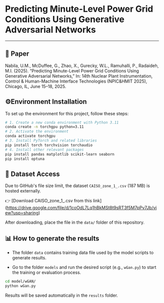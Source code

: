 # Predicting Minute-Level Power Grid Conditions Using  Generative Adversarial Networks

---

## 📄 Paper
Nabila, U.M., McDuffee, G., Zhao, X., Gurecky, W.L., Ramuhalli, P., Radaideh, M.I. (2025). “Predicting Minute-Level Power Grid Conditions Using Generative Adversarial Networks,” In: 14th Nuclear Plant Instrumentation, Control & Human-Machine Interface Technologies (NPIC&HMIT 2025), Chicago, IL, June 15–18, 2025.

## ⚙️Environment Installation

To set up the environment for this project, follow these steps:

```bash
# 1. Create a new conda environment with Python 3.11
conda create -n torchgpu python=3.11
# 2. Activate the environment
conda activate torchgpu
# 3. Install PyTorch and related libraries
pip install torch torchvision torchaudio
# 4. Install other relevant packages
pip install pandas matplotlib scikit-learn seaborn
pip install optuna
```

## 📂 Dataset Access

Due to GitHub's file size limit, the dataset `CAISO_zone_1_.csv` (187 MB) is hosted externally.

👉 [Download CAISO_zone_1_.csv from this link] (https://drive.google.com/file/d/1coOdL7Lq1hBkMSt8t9sRT3f5M7pPv7Jb/view?usp=sharing)

After downloading, place the file in the `data/` folder of this repository.

## 📊 How to generate the results

- The folder `data` contains training data file used by the model scripts to generate results.

-  Go to the folder `models` and run the desired script (e.g., `wGan.py`) to start the training or evaluation process.
```bash
cd model/wGAN/
python wGan.py
```

Results will be saved automatically in the `results` folder.

